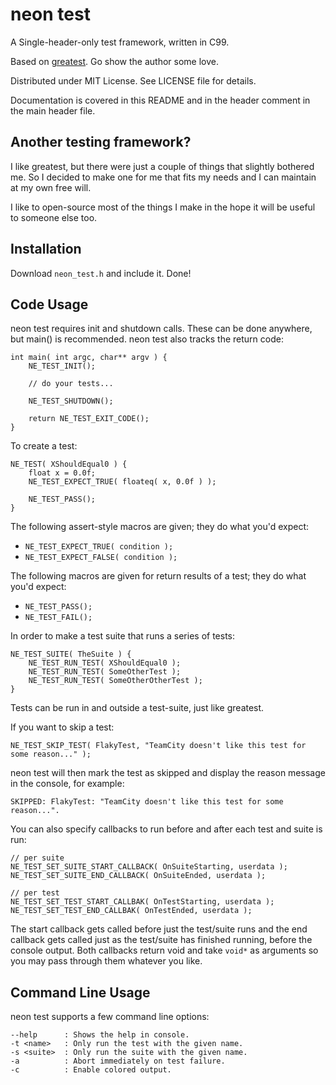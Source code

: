 # neon test

A Single-header-only test framework, written in C99.

Based on [greatest](https://github.com/silentbicycle/greatest).  Go show the author some love.

Distributed under MIT License.  See LICENSE file for details.

Documentation is covered in this README and in the header comment in the main header file.


Another testing framework?
--------------------------
I like greatest, but there were just a couple of things that slightly bothered me.  So I decided to make one for me that fits my needs and I can maintain at my own free will.

I like to open-source most of the things I make in the hope it will be useful to someone else too.


Installation
------------
Download `neon_test.h` and include it.  Done!


Code Usage
----------
neon test requires init and shutdown calls.  These can be done anywhere,
but main() is recommended.  neon test also tracks the return code:
```
int main( int argc, char** argv ) {
	NE_TEST_INIT();

	// do your tests...

	NE_TEST_SHUTDOWN();

	return NE_TEST_EXIT_CODE();
}
```

To create a test:
```
NE_TEST( XShouldEqual0 ) {
	float x = 0.0f;
	NE_TEST_EXPECT_TRUE( floateq( x, 0.0f ) );

	NE_TEST_PASS();
}
```

The following assert-style macros are given; they do what you'd expect:
* `NE_TEST_EXPECT_TRUE( condition );`
* `NE_TEST_EXPECT_FALSE( condition );`

The following macros are given for return results of a test; they do what
you'd expect:
* `NE_TEST_PASS();`
* `NE_TEST_FAIL();`

In order to make a test suite that runs a series of tests:

```
NE_TEST_SUITE( TheSuite ) {
	NE_TEST_RUN_TEST( XShouldEqual0 );
	NE_TEST_RUN_TEST( SomeOtherTest );
	NE_TEST_RUN_TEST( SomeOtherOtherTest );
}
```

Tests can be run in and outside a test-suite, just like greatest.

If you want to skip a test:

```
NE_TEST_SKIP_TEST( FlakyTest, "TeamCity doesn't like this test for some reason..." );
```

neon test will then mark the test as skipped and display the reason
message in the console, for example:

```
SKIPPED: FlakyTest: "TeamCity doesn't like this test for some reason...".
```

You can also specify callbacks to run before and after each test and suite
is run:

```
// per suite
NE_TEST_SET_SUITE_START_CALLBACK( OnSuiteStarting, userdata );
NE_TEST_SET_SUITE_END_CALLBACK( OnSuiteEnded, userdata );

// per test
NE_TEST_SET_TEST_START_CALLBAK( OnTestStarting, userdata );
NE_TEST_SET_TEST_END_CALLBAK( OnTestEnded, userdata );
```

The start callback gets called before just the test/suite runs and the end
callback gets called just as the test/suite has finished running, before the
console output.  Both callbacks return void and take `void*` as arguments so
you may pass through them whatever you like.

Command Line Usage
------------------
neon test supports a few command line options:

```
--help		: Shows the help in console.
-t <name>	: Only run the test with the given name.
-s <suite>	: Only run the suite with the given name.
-a			: Abort immediately on test failure.
-c			: Enable colored output.
```